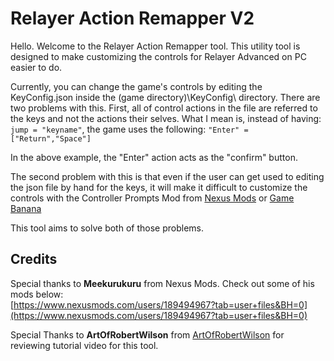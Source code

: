 #  Relayer Action Remapper V2
 
Hello. Welcome to the Relayer Action Remapper tool. This utility tool is designed to make customizing the controls for Relayer Advanced on PC easier to do.

Currently, you can change the game's controls by editing the KeyConfig.json inside the (game directory)\KeyConfig\ directory. There are two problems with this. First, all of control actions in the file are referred to the keys and not the actions their selves. What I mean is, instead of having:
`jump = "keyname"`, the game uses the following:
`"Enter" = ["Return","Space"]`

In the above example, the "Enter" action acts as the "confirm" button.

The second problem with this is that even if the user can get used to editing the json file by hand for the keys, it will make it difficult to customize the controls with the Controller Prompts Mod from [Nexus Mods](https://www.nexusmods.com/relayeradvanced/mods/1) or [Game Banana](https://gamebanana.com/mods/490768)

This tool aims to solve both of those problems.

## Credits
Special thanks to **Meekurukuru** from Nexus Mods. Check out some of his mods below:\
[https://www.nexusmods.com/users/189494967?tab=user+files&BH=0](https://www.nexusmods.com/users/189494967?tab=user+files&BH=0)

Special Thanks to **ArtOfRobertWilson** from [ArtOfRobertWilson](https://www.artofrobertwilson.com/) for reviewing tutorial video for this tool.
